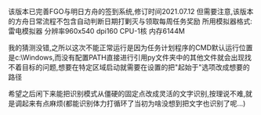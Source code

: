 该版本已完善FGO与明日方舟的签到系统,修订时间2021.07.12
但需要注意,该版本的方舟日常流程不包含自动判断日期打剿灭与领取每周任务奖励
所用模拟器格式:
    雷电模拟器 分辨率960x540 dpi160
    CPU-1核
    内存6144M

我的猜测没错,之所以这次不能正常运行是因为任务计划程序的CMD默认运行位置是c:\Windows,而没有配置PATH直接进行引用py文件夹中的其他文件就会出现找不着目标的问题,想要在特定区域启动就需要在设置的把"起始于"选项改成想要的路径

希望之后闲下来能把识别模式从僵硬的固定点改成灵活的文字识别,按理说不难,就是调起来有点麻烦(都能识别体力打循环了当初为啥没想到把文字也识别了呢...)

